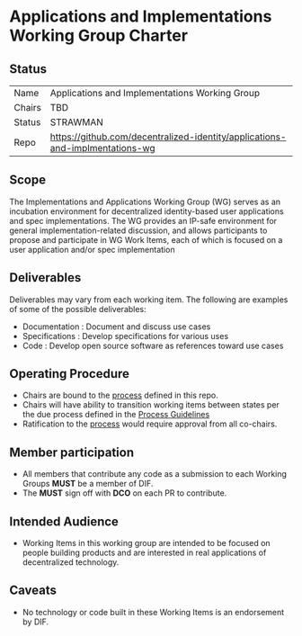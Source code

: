 # Applications and Implementations Working Group Charter

## Status

|        |                                                                              |
|--------|------------------------------------------------------------------------------|
| Name   | Applications and Implementations Working Group                               |
| Chairs | TBD                                                                          |
| Status | STRAWMAN                                                                     |
| Repo   | https://github.com/decentralized-identity/applications-and-implmentations-wg |

## Scope

The Implementations and Applications Working Group (WG) serves as an incubation
environment for decentralized identity-based user applications and spec
implementations. The WG provides an IP-safe environment for general
implementation-related discussion, and allows participants to propose and
participate in WG Work Items, each of which is focused on a user application
and/or spec implementation

##  Deliverables

Deliverables may vary from each working item. The following are examples of some
of the possible deliverables:

* Documentation : Document and discuss use cases 
* Specifications : Develop specifications for various uses 
* Code : Develop open source software as references toward use cases

## Operating Procedure

* Chairs are bound to the [process](./process.md) defined in this repo.
* Chairs will have ability to transition working items between states
  per the due process defined in the [Process Guidelines](./process.md)
* Ratification to the [process](./process.md) would require approval from all
  co-chairs.

## Member participation

- All members that contribute any code as a submission to each Working Groups **MUST** be a member of DIF.
- The **MUST** sign off with **DCO** on each PR to contribute.

## Intended Audience

- Working Items in this working group are intended to be focused on people building products and are interested in real applications of decentralized technology.

## Caveats

- No technology or code built in these Working Items is an endorsement by DIF.
